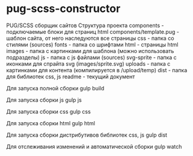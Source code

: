 # pug-scss-constructor
PUG/SCSS сборщик сайтов
Структура проекта
components - подключаемые блоки для страниц html
components/template.pug - шаблон сайта, от него наследуются все страницы
css - папка со стилями (sources)
fonts - папка со шрифтами
html - страницы html
images - папка с картинками для шаблона (можно использовать подразделы)
js - папка с js файлами (sources)
svg-sprite - папка с иконками для спрайта svg (images/sprite.svg)
uploads - папка с картинками для контента (компилируется в /upload/temp)
dist - папка для библиотек css, js
readme - текущий документ

Для запуска полной сборки
gulp build

Для запуска сборки js
gulp js

Для запуска сборки css
gulp css

Для запуска сборки html
gulp html

Для запуска сборки дистрибутивов библиотек css, js
gulp dist

Для отслеживания изменений и автоматической сборки
gulp watch
